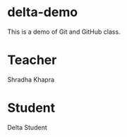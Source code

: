 # delta-demo
This is a demo of Git and GitHub class.
# Teacher
Shradha Khapra

# Student
Delta Student
